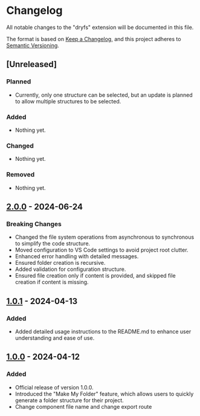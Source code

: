 # Changelog

All notable changes to the "dryfs" extension will be documented in this file.

The format is based on [Keep a Changelog](https://keepachangelog.com/en/1.1.0/),
and this project adheres to [Semantic Versioning](https://semver.org/spec/v2.0.0.html).

## [Unreleased]

### Planned

- Currently, only one structure can be selected, but an update is planned to allow multiple structures to be selected.

### Added

- Nothing yet.

### Changed

- Nothing yet.

### Removed

- Nothing yet.

## [2.0.0] - 2024-06-24

### Breaking Changes

- Changed the file system operations from asynchronous to synchronous to simplify the code structure.
- Moved configuration to VS Code settings to avoid project root clutter.
- Enhanced error handling with detailed messages.
- Ensured folder creation is recursive.
- Added validation for configuration structure.
- Ensured file creation only if content is provided, and skipped file creation if content is missing.

## [1.0.1] - 2024-04-13

### Added

- Added detailed usage instructions to the README.md to enhance user understanding and ease of use.

## [1.0.0] - 2024-04-12

### Added

- Official release of version 1.0.0.
- Introduced the "Make My Folder" feature, which allows users to quickly generate a folder structure for their project.
- Change component file name and change export route

[2.0.0]: https://github.com/BO-LIKE-CHICKEN/do-not-repeat-your-folder-structure/releases/tag/2.0.0
[1.0.1]: https://github.com/BO-LIKE-CHICKEN/do-not-repeat-your-folder-structure/releases/tag/1.0.1
[1.0.0]: https://github.com/BO-LIKE-CHICKEN/do-not-repeat-your-folder-structure/releases/tag/1.0.0
